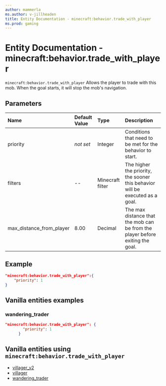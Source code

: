 ```yaml
---
author: mammerla
ms.author: v-jillheaden
title: Entity Documentation - minecraft:behavior.trade_with_player
ms.prod: gaming
---
```


# Entity Documentation - minecraft:behavior.trade_with_player

`minecraft:behavior.trade_with_player` Allows the player to trade with this mob. When the goal starts, it will stop the mob's navigation.

## Parameters

|Name |Default Value  |Type  |Description  |
|:----------|:----------|:----------|:----------|
|priority|*not set*|Integer|Conditions that need to be met for the behavior to start.|
|filters| -- |Minecraft filter|The higher the priority, the sooner this behavior will be executed as a goal.|
|max_distance_from_player|8.00|Decimal|The max distance that the mob can be from the player before exiting the goal.|

## Example

```json
"minecraft:behavior.trade_with_player":{
    "priority": 1
}
```

## Vanilla entities examples

### wandering_trader

```json
"minecraft:behavior.trade_with_player": {
        "priority": 1
      }
```

## Vanilla entities using `minecraft:behavior.trade_with_player`

- [villager_v2](../../../../Source/VanillaBehaviorPack_Snippets/entities/villager_v2.md)
- [villager](../../../../Source/VanillaBehaviorPack_Snippets/entities/villager.md)
- [wandering_trader](../../../../Source/VanillaBehaviorPack_Snippets/entities/wandering_trader.md)
